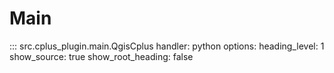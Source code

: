 # Main

::: src.cplus_plugin.main.QgisCplus
    handler: python
    options:
        heading_level: 1
        show_source: true
        show_root_heading: false

